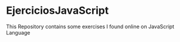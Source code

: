 # EjerciciosJavaScript
<p>This Repository contains some exercises I found online on JavaScript Language</p>
